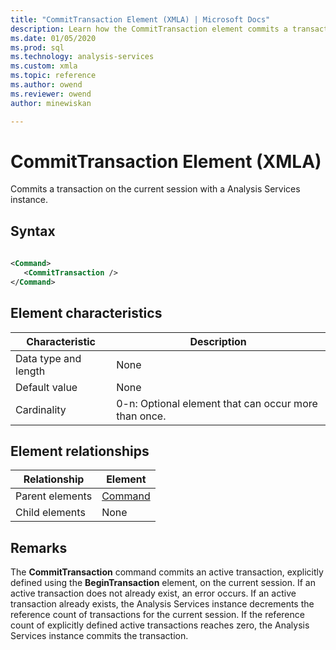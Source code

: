 ```yaml
---
title: "CommitTransaction Element (XMLA) | Microsoft Docs"
description: Learn how the CommitTransaction element commits a transaction on the current session with a Analysis Services instance.
ms.date: 01/05/2020
ms.prod: sql
ms.technology: analysis-services
ms.custom: xmla
ms.topic: reference
ms.author: owend
ms.reviewer: owend
author: minewiskan

---
```

# CommitTransaction Element (XMLA)

  Commits a transaction on the current session with a Analysis Services instance.  
  
## Syntax  
  
```xml  
  
<Command>  
   <CommitTransaction />  
</Command>  
```  
  
## Element characteristics  
  
|Characteristic|Description|  
|--------------------|-----------------|  
|Data type and length|None|  
|Default value|None|  
|Cardinality|0-n: Optional element that can occur more than once.|  
  
## Element relationships  
  
|Relationship|Element|  
|------------------|-------------|  
|Parent elements|[Command](../xml-elements-properties/command-element-xmla.md)|  
|Child elements|None|  
  
## Remarks  
 The **CommitTransaction** command commits an active transaction, explicitly defined using the **BeginTransaction** element, on the current session. If an active transaction does not already exist, an error occurs. If an active transaction already exists, the Analysis Services instance decrements the reference count of transactions for the current session. If the reference count of explicitly defined active transactions reaches zero, the Analysis Services instance commits the transaction.  

